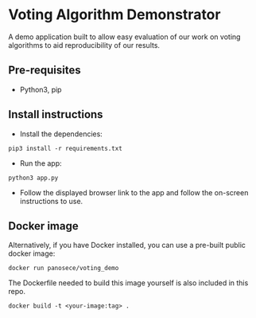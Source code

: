 # Voting Algorithm Demonstrator

A demo application built to allow easy evaluation
of our work on voting algorithms to aid reproducibility
of our results.

## Pre-requisites
- Python3, pip

## Install instructions

- Install the dependencies:
```
pip3 install -r requirements.txt
```

- Run the app:
```
python3 app.py
```

- Follow the displayed browser link to the app and follow the on-screen instructions to use.

## Docker image

Alternatively, if you have Docker installed, you can use a pre-built public docker image:

```
docker run panosece/voting_demo
```

The Dockerfile needed to build this image yourself is also included in this repo.

```
docker build -t <your-image:tag> .
```